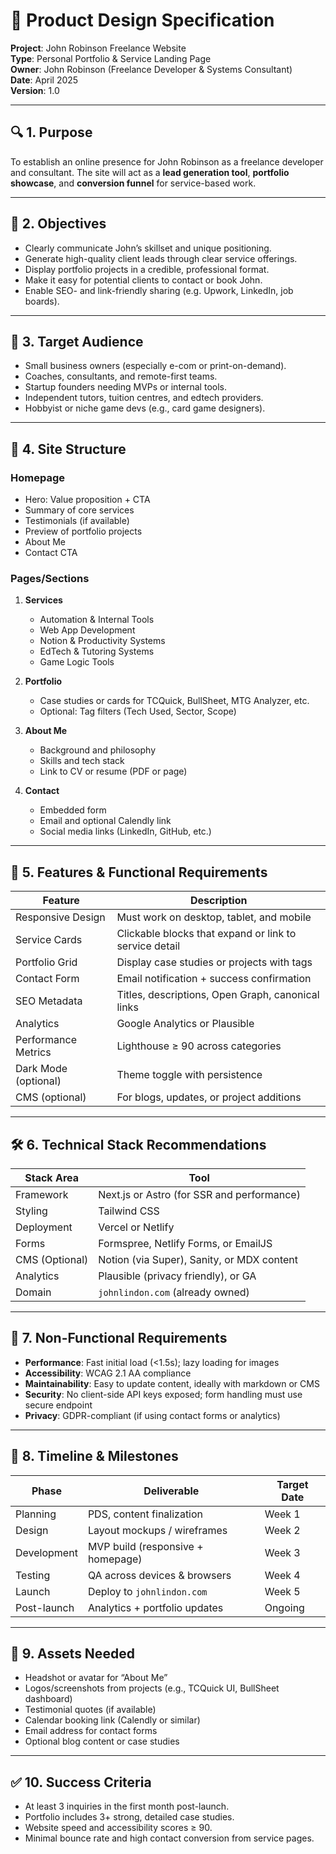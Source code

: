 # 📘 Product Design Specification  
**Project**: John Robinson Freelance Website  
**Type**: Personal Portfolio & Service Landing Page  
**Owner**: John Robinson (Freelance Developer & Systems Consultant)  
**Date**: April 2025  
**Version**: 1.0

---

## 🔍 1. Purpose  
To establish an online presence for John Robinson as a freelance developer and consultant. The site will act as a **lead generation tool**, **portfolio showcase**, and **conversion funnel** for service-based work.

---

## 🎯 2. Objectives  

- Clearly communicate John’s skillset and unique positioning.
- Generate high-quality client leads through clear service offerings.
- Display portfolio projects in a credible, professional format.
- Make it easy for potential clients to contact or book John.
- Enable SEO- and link-friendly sharing (e.g. Upwork, LinkedIn, job boards).

---

## 👥 3. Target Audience  

- Small business owners (especially e-com or print-on-demand).
- Coaches, consultants, and remote-first teams.
- Startup founders needing MVPs or internal tools.
- Independent tutors, tuition centres, and edtech providers.
- Hobbyist or niche game devs (e.g., card game designers).

---

## 📄 4. Site Structure  

### **Homepage**  
- Hero: Value proposition + CTA  
- Summary of core services  
- Testimonials (if available)  
- Preview of portfolio projects  
- About Me  
- Contact CTA

### **Pages/Sections**  
1. **Services**  
   - Automation & Internal Tools  
   - Web App Development  
   - Notion & Productivity Systems  
   - EdTech & Tutoring Systems  
   - Game Logic Tools  

2. **Portfolio**  
   - Case studies or cards for TCQuick, BullSheet, MTG Analyzer, etc.  
   - Optional: Tag filters (Tech Used, Sector, Scope)

3. **About Me**  
   - Background and philosophy  
   - Skills and tech stack  
   - Link to CV or resume (PDF or page)  

4. **Contact**  
   - Embedded form  
   - Email and optional Calendly link  
   - Social media links (LinkedIn, GitHub, etc.)

---

## 🧩 5. Features & Functional Requirements  

| Feature | Description |
|--------|-------------|
| Responsive Design | Must work on desktop, tablet, and mobile |
| Service Cards | Clickable blocks that expand or link to service detail |
| Portfolio Grid | Display case studies or projects with tags |
| Contact Form | Email notification + success confirmation |
| SEO Metadata | Titles, descriptions, Open Graph, canonical links |
| Analytics | Google Analytics or Plausible |
| Performance Metrics | Lighthouse ≥ 90 across categories |
| Dark Mode (optional) | Theme toggle with persistence |
| CMS (optional) | For blogs, updates, or project additions |

---

## 🛠 6. Technical Stack Recommendations  

| Stack Area | Tool |
|------------|------|
| Framework | Next.js or Astro (for SSR and performance) |
| Styling | Tailwind CSS |
| Deployment | Vercel or Netlify |
| Forms | Formspree, Netlify Forms, or EmailJS |
| CMS (Optional) | Notion (via Super), Sanity, or MDX content |
| Analytics | Plausible (privacy friendly), or GA |
| Domain | `johnlindon.com` (already owned) |

---

## 🧪 7. Non-Functional Requirements  

- **Performance**: Fast initial load (<1.5s); lazy loading for images  
- **Accessibility**: WCAG 2.1 AA compliance  
- **Maintainability**: Easy to update content, ideally with markdown or CMS  
- **Security**: No client-side API keys exposed; form handling must use secure endpoint  
- **Privacy**: GDPR-compliant (if using contact forms or analytics)

---

## 📅 8. Timeline & Milestones  

| Phase | Deliverable | Target Date |
|-------|-------------|-------------|
| Planning | PDS, content finalization | Week 1 |
| Design | Layout mockups / wireframes | Week 2 |
| Development | MVP build (responsive + homepage) | Week 3 |
| Testing | QA across devices & browsers | Week 4 |
| Launch | Deploy to `johnlindon.com` | Week 5 |
| Post-launch | Analytics + portfolio updates | Ongoing |

---

## 📎 9. Assets Needed  
- Headshot or avatar for “About Me”  
- Logos/screenshots from projects (e.g., TCQuick UI, BullSheet dashboard)  
- Testimonial quotes (if available)  
- Calendar booking link (Calendly or similar)  
- Email address for contact forms  
- Optional blog content or case studies

---

## ✅ 10. Success Criteria  
- At least 3 inquiries in the first month post-launch.  
- Portfolio includes 3+ strong, detailed case studies.  
- Website speed and accessibility scores ≥ 90.  
- Minimal bounce rate and high contact conversion from service pages.
